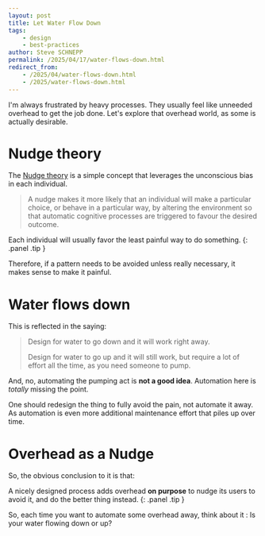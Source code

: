```yaml
---
layout: post
title: Let Water Flow Down
tags:
    - design
    - best-practices
author: Steve SCHNEPP
permalink: /2025/04/17/water-flows-down.html
redirect_from:
    - /2025/04/water-flows-down.html
    - /2025/water-flows-down.html
---
```


I'm always frustrated by heavy processes. They usually feel like unneeded
overhead to get the job done. Let's explore that overhead world, as some is
actually desirable.

# Nudge theory

The [Nudge theory](https://en.wikipedia.org/wiki/Nudge_theory) is a simple
concept that leverages the unconscious bias in each individual.

> A nudge makes it more likely that an individual will make a particular
> choice, or behave in a particular way, by altering the environment so that
> automatic cognitive processes are triggered to favour the desired outcome.

Each individual will usually favor the least painful way to do something.
{: .panel .tip }

Therefore, if a pattern needs to be avoided unless really necessary, it makes
sense to make it painful.

# Water flows down

This is reflected in the saying:

> Design for water to go down and it will work right away.
>
> Design for water to go up and it will still work, but require a lot of effort
> all the time, as you need someone to pump.

And, no, automating the pumping act is **not a good idea**. Automation here is
*totally* missing the point.

One should redesign the thing to fully avoid the pain, not automate it away. As
automation is even more additional maintenance effort that piles up over time.

# Overhead as a Nudge

So, the obvious conclusion to it is that:

A nicely designed process adds overhead **on purpose** to nudge its users to
avoid it, and do the better thing instead.
{: .panel .tip }

So, each time you want to automate some overhead away, think about it : Is your
water flowing down or up?
